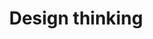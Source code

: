 ---
layout: page
title: Design thinking
permalink: /design_thinking/
categories: ideas
short-description: applying a human-centered approach to building legal systems and solving legal problems 
---
